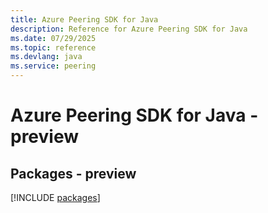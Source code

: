 ```yaml
---
title: Azure Peering SDK for Java
description: Reference for Azure Peering SDK for Java
ms.date: 07/29/2025
ms.topic: reference
ms.devlang: java
ms.service: peering
---
```

# Azure Peering SDK for Java - preview
## Packages - preview
[!INCLUDE [packages](peering-index.md)]